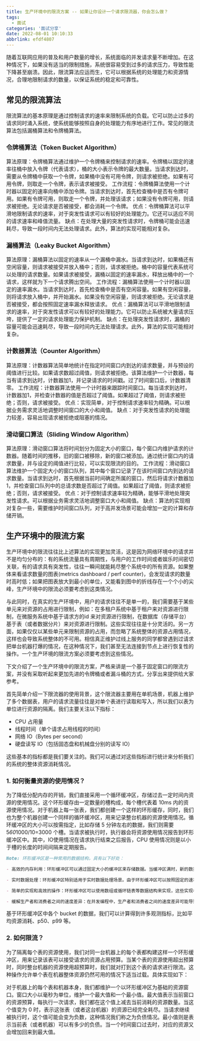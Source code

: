 ```yaml
---
title: 生产环境中的限流方案 -- 如果让你设计一个请求限流器，你会怎么做？
tags:
  - 面试
categories: '面试分享'
date: 2022-08-01 10:10:33
abbrlink: efdf4807
---
```


随着互联网应用的普及和用户数量的增长，系统面临的并发请求量不断增加。在这种情况下，如果没有适当的限制措施，系统很容易受到过多的请求压力，导致性能下降甚至崩溃。因此，限流算法应运而生，它可以根据系统的处理能力和资源情况，合理地限制请求的数量，以保证系统的稳定和可靠性。

<!-- more -->

## 常见的限流算法
限流算法的基本原理是通过控制请求的速率来限制系统的负载。它可以防止过多的请求同时涌入系统，使系统能够按照自身的处理能力有序地进行工作。常见的限流算法包括漏桶算法和令牌桶算法。

### 令牌桶算法（Token Bucket Algorithm）

算法原理：令牌桶算法通过维护一个令牌桶来控制请求的速率。令牌桶以固定的速率往桶中放入令牌（代表请求），桶的大小表示令牌的最大数量。当请求到达时，需要从令牌桶中获取一个令牌，如果桶中没有可用令牌，则请求被拒绝。如果有可用令牌，则取走一个令牌，表示请求被接受。
工作流程：令牌桶算法使用一个计时器以固定的速率向桶中添加令牌。当请求到达时，首先检查桶中是否有令牌可用。如果有令牌可用，则取走一个令牌，并处理该请求；如果没有令牌可用，则请求被拒绝。无论请求是否被接受，都会消耗一个令牌。
优点：令牌桶算法可以平滑地限制请求的速率，对于突发性请求可以有较好的处理能力。它还可以适应不同的请求速率和峰值流量。
缺点：在处理大量的突发性请求时，令牌桶可能会迅速耗尽，导致一段时间内无法处理请求。此外，算法的实现可能相对复杂。

### 漏桶算法（Leaky Bucket Algorithm）

算法原理：漏桶算法以固定的速率从一个漏桶中漏水。当请求到达时，如果桶还有空闲容量，则请求被接受并放入桶中；否则，请求被拒绝。桶中的容量代表系统可以处理的请求数量。如果请求被接受，漏桶以固定的速率漏水，释放出桶中的一个请求，这样就为下一个请求腾出空间。
工作流程：漏桶算法使用一个计时器以固定的速率漏水。当请求到达时，首先检查桶中是否有空闲容量。如果有空闲容量，则将请求放入桶中，并开始漏水。如果没有空闲容量，则请求被拒绝。无论请求是否被接受，都会按照固定速率漏水释放请求。
优点：漏桶算法可以平滑地限制请求的速率，对于突发性请求可以有较好的处理能力。它可以防止系统被大量请求压垮，提供了一定的请求处理能力保护机制。
缺点：在处理突发性请求时，漏桶的容量可能会迅速耗尽，导致一段时间内无法处理请求。此外，算法的实现可能相对复杂。

### 计数器算法（Counter Algorithm）

算法原理：计数器算法简单地统计在指定时间窗口内到达的请求数量，并与预设的阈值进行比较。如果请求数超过阈值，则请求被拒绝。该算法维护一个计数器，每当有请求到达时，计数器加1，并记录请求的时间戳。过了时间窗口后，计数器清零。
工作流程：计数器算法使用一个计时器来跟踪时间窗口。每当请求到达时，计数器加1，并检查计数器的值是否超过了阈值。如果超过了阈值，则请求被拒绝；否则，请求被接受。
优点：实现简单，对于控制请求速率较为精确。可以根据业务需求灵活地调整时间窗口的大小和阈值。
缺点：对于突发性请求的处理能力较差，容易出现请求被拒绝或阻塞的情况。

### 滑动窗口算法（Sliding Window Algorithm）

算法原理：滑动窗口算法将时间划分为固定大小的窗口，每个窗口内维护请求的计数器。随着时间的推移，旧的窗口被移除，新的窗口被添加。通过统计窗口内的请求数量，并与设定的阈值进行比较，可以实现限流的目的。
工作流程：滑动窗口算法维护一个固定大小的窗口队列，其中每个窗口记录了在该时间窗口内到达的请求数量。当请求到达时，首先根据当前时间确定所属的窗口，然后将请求计数器加1，并检查窗口队列中的总请求数是否超过了阈值。如果超过了阈值，则请求被拒绝；否则，请求被接受。
优点：对于控制请求速率较为精确，能够平滑地处理突发性请求。可以根据业务需求灵活地调整窗口大小和阈值。
缺点：算法的实现相对复杂一些，需要维护时间窗口队列，对于高并发场景可能会增加一定的计算和存储开销。

## 生产环境中的限流方案

生产环境中的限流往往比上述算法的实现更加灵活，这是因为网络环境中的请求并不是均匀分布的：有的系统流量具有周期性，与用户的工作时间或者娱乐时间密切关联，有的请求具有突发性，往往一瞬间就能耗尽整个系统中的所有资源。如果整体来看请求数量的图表(metrics dashboard / perf counter)，会发现请求的数量时高时低；如果把图表放大到最小的单位，又能看到图中的折线存在一个个小的尖峰，生产环境中的限流必须要考虑到这类情况。

与此同时，在真实的生产环境中，用户的请求往往不是单一的，我们需要基于某些单元来对资源的占用进行限制，例如：在多租户系统中基于租户来对资源进行限制，在微服务系统中基于请求方的id 来对资源进行限制，在数据库（存储平台）基于表（或者数据分片）来对资源进行限制。这些实现往往是十分灵活的。另一方面，如果仅仅以某些单元来限制资源的占用，而忽略了系统整体的资源占用情况，这样也会导致系统整体的不可用。相信真正维护过线上服务的同学都曾遇到过请求把单台机器打爆的情况，在这种情况下，我们甚至无法连接到节点上进行恢复性的操作。一个生产环境的限流方案必须要考虑到这些情况。

下文介绍了一个生产环境中的限流方案，严格来讲是一个基于固定窗口的限流方案，并没有采取听起来更加先进的令牌桶或者漏斗桶的方式，分享出来提供给大家参考。

首先简单介绍一下限流器的使用背景，这个限流器主要用在单机场景，机器上维护了多个数据表，用户的请求流量往往是对单个表进行读取和写入，所以我们以表为单位进行资源的隔离。我们主要关注以下指标：

- CPU 占用量
- 线程时间（单个请求占用线程的时间）
- 网络 IO（Bytes per second）
- 硬盘读写 IO（包括固态盘和机械盘分别的读写 IO）

这些基本的指标都是我们要关注的。我们可以通过对这些指标进行统计来分析我们的系统的整体资源消耗情况。

### 1. 如何衡量资源的使用情况？
为了降低分配内存的开销，我们直接采用一个循环缓冲区，存储过去一定时间内资源的使用情况。这个环形缓存由一定数量的槽构成，每个槽代表着 10ms 内的资源使用情况。对于机器上每一张表，我们都创建一个这样的环形缓存，同时，我们也为整个机器创建一个同样的循环缓冲区，用来记录整台机器的资源使用情况。循环缓冲区的大小可以按需指定，比如存储 5 分钟左右的数据，我们则需要  5*60*1000/10=3000 个槽。当请求被执行时，执行器会将资源使用情况报告到环形缓冲区中。其中，IO使用情况在请求执行结束之后报告，CPU 使用情况则是以小于槽的长度的时间间隔来定期报告。

```markdown
Note: 环形缓冲区是一种常用的数据结构，具有以下好处：

- 高效的内存利用：环形缓冲区可以通过固定大小的缓冲区来存储数据。当缓冲区满时，新的数据可以覆盖最旧的数据。这样可以保持缓冲区的大小不变，从而实现高效的内存利用。

- 实时数据处理：环形缓冲区特别适用于实时数据处理场景。由于环形缓冲区可以按照固定的速率接收数据，并且丢弃最旧的数据，因此它可以存储最近的数据，并提供对实时数据的快速访问。

- 简单的实现和高效的操作：环形缓冲区可以使用数组或循环链表等数据结构来实现，这些实现相对简单而且高效。读取和写入数据的操作可以在常数时间内完成，因此环形缓冲区可以快速地处理大量数据。

- 缓解生产者和消费者之间的速度差异：在并发编程中，生产者和消费者之间的速度差异可能导致数据丢失或阻塞。环形缓冲区提供了一个缓冲区，使得生产者和消费者可以以不同的速度进行工作，而不会发生数据丢失或阻塞。
```

基于环形缓冲区中各个 bucket 的数据，我们可以计算得到许多观测指标，比如平均资源消耗、p50、p99 等。

### 2. 如何限流？
为了隔离每个表的资源使用，我们对同一台机器上的每个表都构建这样一个环形缓冲区，用来记录该表可以接受请求的资源占用预算。当某个表的资源使用超出预算时，同时整台机器的资源使用超预算时，我们就对打到这个表的请求进行限流。这种操作允许单个表在机器整体资源仍然可用的情况下适当过载。具体实现如下：

对于机器上的每个表和机器本身，我们都维护一个以环形缓冲区为基础的资源窗口。窗口大小以毫秒为单位，维护一个最大值和一个最小值。最大值表示当前窗口的资源预算，每执行一次请求，我们都在这个值上减去当前消耗的资源数量。当这个值变为 0 时，表示这张表（或者这台机器）的资源已经完全耗尽。当请求继续被执行时，这个值可能会变为负数，这种情况我们称之为负债情况。最小值则是表示当前表（或者机器）可以有多少的负债。当一个时间窗口过去时，对应的资源又会增加回来到最大值。
